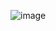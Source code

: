 ![image](https://github.com/luxamrown/sunib-assignment-repo/assets/63460549/196c8957-66b3-49be-b093-b8e588246426)
